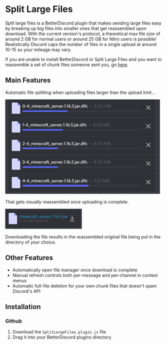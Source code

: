 # Split Large Files
Split large files is a BetterDiscord plugin that makes sending large files easy by breaking up big files into smaller ones that get reassembled upon download. With the current version's protocol, a theoretical max file size of around 2 GB for normal users or around 25 GB for Nitro users is possible! Realistically Discord caps the number of files in a single upload at around 10-15 so your mileage may vary.

If you are unable to install BetterDiscord or Split Large Files and you want to reassemble a set of chunk files someone sent you, go [here](https://imthesquid.github.io/).

## Main Features
Automatic file splitting when uploading files larger than the upload limit...

![File split into multiple chunks](images/chunks.png)

That gets visually reassembled once uploading is complete.

![File visually reassembled into original file](images/visualReassembly.png)

Downloading the file results in the reassembled original file being put in the directory of your choice.

## Other Features
- Automatically open file manager once download is complete
- Manual refresh controls both per-message and per-channel in context menus
- Automatic full-file deletion for your own chunk files that doesn't spam Discord's API

## Installation
### Github
1. Download the `SplitLargeFiles.plugin.js` file
2. Drag it into your BetterDiscord plugins directory